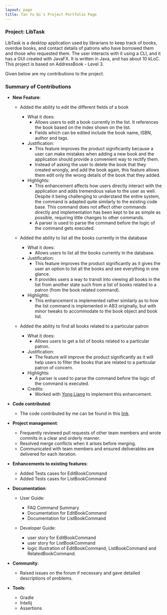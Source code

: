```yaml
---
layout: page
title: Tan Yu Qi's Project Portfolio Page
---
```


### Project: LibTask

LibTask is a desktop application used by librarians to keep track of books, overdue books, and contact details of patrons who have borrowed them and those who requested them. The user interacts with it using a CLI, and it has a GUI created with JavaFX. It is written in Java, and has about 10 kLoC. This project is based on AddressBook - Level 3.

Given below are my contributions to the project.

### Summary of Contributions

* **New Feature**:
  * Added the ability to edit the different fields of a book
    * What it does:
      * Allows users to edit a book currently in the list. It references the book based on the index shown on the list.
      * Fields which can be edited include the book name, ISBN, author and tags.
    * Justification:
      * This feature improves the product significantly because a user can make mistakes when adding a new book and the application should provide a convenient way to rectify them.
      * Instead of asking the user to delete the book that they created wrongly, and add the book again, this feature allows them edit only the wrong details of the book that they added.
    * Highlights:
      * This enhancement affects how users directly interact with the application and adds tremendous value to the user as well. Despite it being challenging to understand the entire system, the command is adapted quite similarly to the existing code base. This command does not affect other commands directly and implementation has been kept to be as simple as possible, requiring little changes to other commands.
      * A parser is used to parse the command before the logic of the command gets executed.

  * Added the ability to list all the books currently in the database
    * What it does:
      * Allows users to list all the books currently in the database.
    * Justification:
      * This feature improves the product significantly as it gives the user an option to list all the books and see everything in one glance.
      * It provides  users a way to transit into viewing all books in the list from another state such from a list of books related to a patron (from the book related command).
    * Highlights:
      * This enhancement is implemented rather similarly as to how the list command is implemented in AB3 originally, but with minor tweaks to accommodate to the book object and book list.

  * Added the ability to find all books related to a particular patron
    * What it does:
      * Allows users to get a list of books related to a particular patron.
    * Justification:
      * The feature will improve the product significantly as it will help users to filter the books that are related to a particular patron of concern.
    * Highlights:
      * A parser is used to parse the command before the logic of the command is executed.
    * Credits:
      * Worked with [Yong Liang](http://github.com/yl-ang) to implement this enhancement.

* **Code contributed**:
  * The code contributed by me can be found in this [link](https://nus-cs2103-ay2122s2.github.io/tp-dashboard/?search=yuqitanyq&sort=groupTitle&sortWithin=title&timeframe=commit&mergegroup=&groupSelect=groupByRepos&breakdown=true&checkedFileTypes=docs~functional-code~test-code~other&since=2022-02-18).

* **Project management**:
  * Frequently reviewed pull requests of other team members and wrote commits in a clear and orderly manner.
  * Resolved merge conflicts when it arises before merging.
  * Communicated with team members and ensured deliverables are delivered for each iteration.

* **Enhancements to existing features**:
  * Added Tests cases for EditBookCommand
  * Added Tests cases for ListBookCommand

* **Documentation**:
  * User Guide:
    * FAQ Command Summary
    * Documentation for EditBookCommand
    * Documentation for ListBookCommand

  * Developer Guide:
    * user story for EditBookCommand
    * user story for ListBookCommand
    * logic illustration of EditBookCommand, ListBookCommand and RelatedBookCommand.


* **Community**:
  * Raised issues on the forum if necessary and gave detailed descriptions of problems.


* **Tools**:
  * Gradle
  * Intellij
  * Assertions

